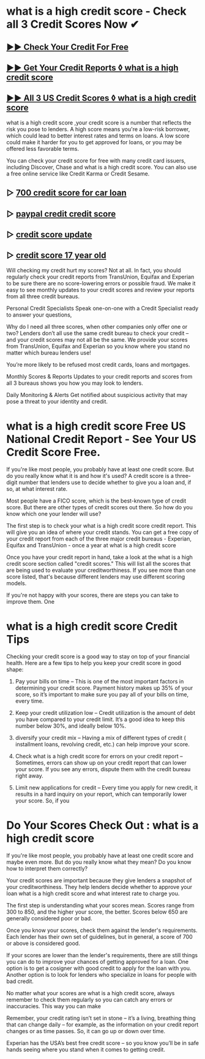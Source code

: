 # what is a high credit score - Check all 3 Credit Scores Now ✔

## [▶▶ Check Your Credit For Free](https://bit.ly/score247)
## [▶▶ Get Your Credit Reports ◊ what is a high credit score](https://bit.ly/score247)
## [▶▶ All 3 US Credit Scores ◊ what is a high credit score](https://bit.ly/score247)


what is a high credit score ,your credit score is a number that reflects the risk you pose to lenders. A high score means you're a low-risk borrower, which could lead to better interest rates and terms on loans. A low score could make it harder for you to get approved for loans, or you may be offered less favorable terms.

You can check your credit score for free with many credit card issuers, including Discover, Chase and what is a high credit score. You can also use a free online service like Credit Karma or Credit Sesame.

## ▷ [700 credit score for car loan](https://bit.ly/score247)
## ▷ [paypal credit credit score](https://bit.ly/score247)
## ▷ [credit score update](https://bit.ly/score247)
## ▷ [credit score 17 year old](https://bit.ly/score247)

Will checking my credit hurt my scores?
Not at all. In fact, you should regularly check your credit reports from TransUnion, Equifax and Experian to be sure there are no score-lowering errors or possible fraud. We make it easy to see monthly updates to your credit scores and review your reports from all three credit bureaus.

Personal Credit Specialists
Speak one-on-one with a Credit Specialist ready to answer your questions,  

Why do I need all three scores, when other companies only offer one or two?
Lenders don’t all use the same credit bureau to check your credit – and your credit scores may not all be the same. We provide your scores from TransUnion, Equifax and Experian so you know where you stand no matter which bureau lenders use!

You’re more likely to be refused most credit cards, loans and mortgages.

Monthly Scores & Reports
Updates to your credit reports and scores from all 3 bureaus shows you how you may look to lenders.

Daily Monitoring & Alerts
Get notified about suspicious activity that may pose a threat to your identity and credit.

# what is a high credit score Free US National Credit Report - See Your US Credit Score Free.

If you're like most people, you probably have at least one credit score. But do you really know what it is and how it's used? A credit score is a three-digit number that lenders use to decide whether to give you a loan and, if so, at what interest rate.

Most people have a FICO score, which is the best-known type of credit score. But there are other types of credit scores out there. So how do you know which one your lender will use?

The first step is to check your what is a high credit score credit report. This will give you an idea of where your credit stands. You can get a free copy of your credit report from each of the three major credit bureaus - Experian, Equifax and TransUnion - once a year at what is a high credit score

Once you have your credit report in hand, take a look at the what is a high credit score section called "credit scores." This will list all the scores that are being used to evaluate your creditworthiness. If you see more than one score listed, that's because different lenders may use different scoring models.

If you're not happy with your scores, there are steps you can take to improve them. One

# what is a high credit score Credit Tips

Checking your credit score is a good way to stay on top of your financial health. Here are a few tips to help you keep your credit score in good shape:

1. Pay your bills on time – This is one of the most important factors in determining your credit score. Payment history makes up 35% of your score, so it’s important to make sure you pay all of your bills on time, every time.

2. Keep your credit utilization low – Credit utilization is the amount of debt you have compared to your credit limit. It’s a good idea to keep this number below 30%, and ideally below 10%.

3. diversify your credit mix – Having a mix of different types of credit ( installment loans, revolving credit, etc.) can help improve your score.

4. Check what is a high credit score for errors on your credit report – Sometimes, errors can show up on your credit report that can lower your score. If you see any errors, dispute them with the credit bureau right away.

5. Limit new applications for credit – Every time you apply for new credit, it results in a hard inquiry on your report, which can temporarily lower your score. So, if you

# Do Your Scores Check Out : what is a high credit score

If you're like most people, you probably have at least one credit score and maybe even more. But do you really know what they mean? Do you know how to interpret them correctly?

Your credit scores are important because they give lenders a snapshot of your creditworthiness. They help lenders decide whether to approve your loan what is a high credit score and what interest rate to charge you.

The first step is understanding what your scores mean. Scores range from 300 to 850, and the higher your score, the better. Scores below 650 are generally considered poor or bad.

Once you know your scores, check them against the lender's requirements. Each lender has their own set of guidelines, but in general, a score of 700 or above is considered good.

If your scores are lower than the lender's requirements, there are still things you can do to improve your chances of getting approved for a loan. One option is to get a cosigner with good credit to apply for the loan with you. Another option is to look for lenders who specialize in loans for people with bad credit.

No matter what your scores are what is a high credit score, always remember to check them regularly so you can catch any errors or inaccuracies. This way you can make

Remember, your credit rating isn’t set in stone – it’s a living, breathing thing that can change daily – for example, as the information on your credit report changes or as time passes. So, it can go up or down over time.

Experian has the USA’s best free credit score – so you know you’ll be in safe hands seeing where you stand when it comes to getting credit.
